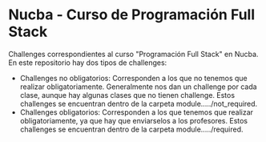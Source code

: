 # Nucba - Curso de Programación Full Stack

Challenges correspondientes al curso "Programación Full Stack" en Nucba. En este repositorio hay dos tipos de challenges:

- Challenges no obligatorios: Corresponden a los que no tenemos que realizar obligatoriamente. Generalmente nos dan un challenge por cada clase, aunque hay algunas clases que no tienen challenge. Estos challenges se encuentran dentro de la carpeta module...../not_required.
- Challenges obligatorios: Corresponden a los que tenemos que realizar obligatoriamente, ya que hay que enviarselos a los profesores. Estos challenges se encuentran dentro de la carpeta module...../required.
